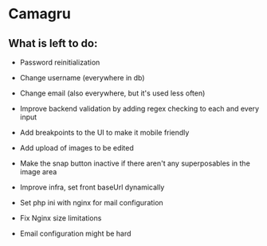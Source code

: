 # Camagru

## What is left to do:

- Password reinitialization
- Change username (everywhere in db)
- Change email (also everywhere, but it's used less often)
- Improve backend validation by adding regex checking to each and every input

- Add breakpoints to the UI to make it mobile friendly

- Add upload of images to be edited
- Make the snap button inactive if there aren't any superposables in the image area

- Improve infra, set front baseUrl dynamically
- Set php ini with nginx for mail configuration
- Fix Nginx size limitations
- Email configuration might be hard
